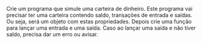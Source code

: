 Crie um programa que simule uma carteira de dinheiro. Este programa vai precisar ter uma carteira contendo saldo, transações de entrada e saídas. Ou seja, será um objeto com estas propriedades. Depois crie uma função para lançar uma entrada e uma saída. Caso ao lançar uma saída e não tiver saldo, precisa dar um erro ou avisar.
